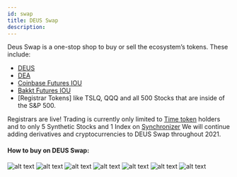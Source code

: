 ```yaml
---
id: swap
title: DEUS Swap
description:
---
```

Deus Swap is a one-stop shop to buy or sell the ecosystem’s tokens. These include: 
+ [DEUS](https://etherscan.io/token/0x3b62F3820e0B035cc4aD602dECe6d796BC325325) 
+ [DEA](https://etherscan.io/token/0x80aB141F324C3d6F2b18b030f1C4E95d4d658778) 
+ [Coinbase Futures IOU](https://etherscan.io/token/0x4185cf99745b2a20727b37ee798193dd4a56cdfa)
+ [Bakkt Futures IOU](https://etherscan.io/token/0x11aa73194769882521e4576d245ffacd4e98acb4)
+ [Registrar Tokens] like TSLQ, QQQ and all 500 Stocks that are inside of the S&P 500.

Registrars are live! Trading is currently only limited to [Time token](timetoken) holders and to only 5 Synthetic Stocks and 1 Index on [Synchronizer](https://app.deus.finance/synchronizer/)
We will continue adding derivatives and cryptocurrencies to DEUS Swap throughout 2021.

#### How to buy on DEUS Swap:

![alt text](https://i.ibb.co/BLCZSVs/1.png "Step 1")
![alt text](https://i.ibb.co/r0zGy5s/2.png "Step 2")
![alt text](https://i.ibb.co/bWBf8p1/3.png "Step 3")
![alt text](https://i.ibb.co/VBMvwGm/4.png "Step 4")
![alt text](https://i.ibb.co/0hknSHV/5.png "Step 5")
![alt text](https://i.ibb.co/LhLVW6y/6.png "Step 6")
![alt text](https://i.ibb.co/sKL0bNf/7.png "Step 7")

